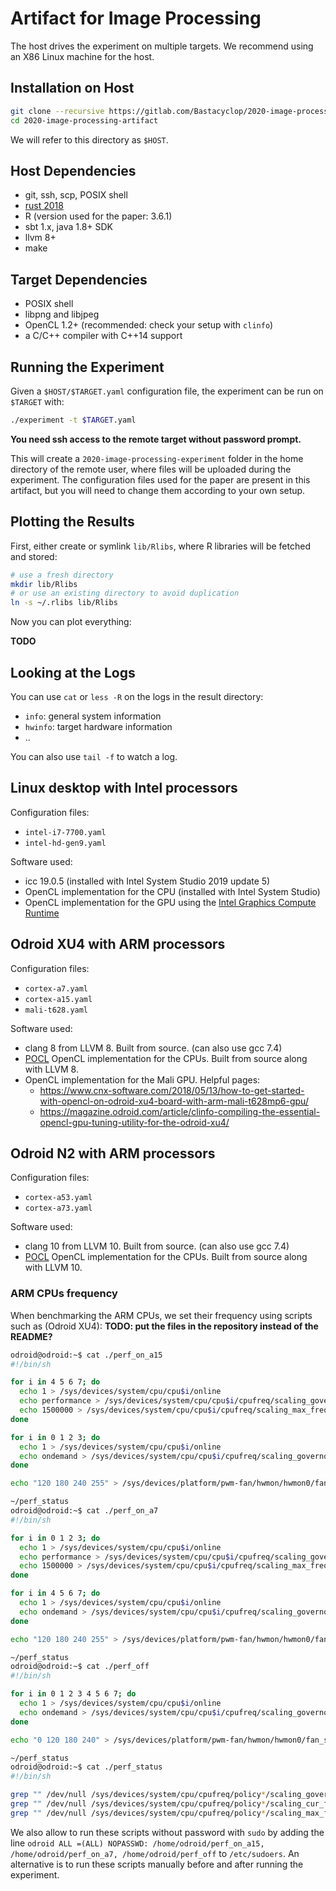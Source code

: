 # Artifact for Image Processing

The host drives the experiment on multiple targets.
We recommend using an X86 Linux machine for the host.

## Installation on Host

```sh
git clone --recursive https://gitlab.com/Bastacyclop/2020-image-processing-artifact.git
cd 2020-image-processing-artifact
```

We will refer to this directory as `$HOST`.

## Host Dependencies

- git, ssh, scp, POSIX shell
- [rust 2018](https://rust-lang.org)
- R (version used for the paper: 3.6.1)
- sbt 1.x, java 1.8+ SDK
- llvm 8+
- make

## Target Dependencies

- POSIX shell
- libpng and libjpeg
- OpenCL 1.2+ (recommended: check your setup with `clinfo`)
- a C/C++ compiler with C++14 support

## Running the Experiment

Given a `$HOST/$TARGET.yaml` configuration file, the experiment can be run on
`$TARGET` with:

```sh
./experiment -t $TARGET.yaml
```

**You need ssh access to the remote target without password prompt.**

This will create a `2020-image-processing-experiment` folder in the home directory
of the remote user, where files will be uploaded during the experiment.
The configuration files used for the paper are present in this artifact,
but you will need to change them according to your own setup.

## Plotting the Results

First, either create or symlink `lib/Rlibs`, where R libraries will be fetched and stored:
```sh
# use a fresh directory
mkdir lib/Rlibs
# or use an existing directory to avoid duplication
ln -s ~/.rlibs lib/Rlibs
```

Now you can plot everything:

**TODO**

## Looking at the Logs

You can use `cat` or `less -R` on the logs in the result directory:

- `info`: general system information
- `hwinfo`: target hardware information
- ..

You can also use `tail -f` to watch a log.

## Linux desktop with Intel processors

Configuration files:
- `intel-i7-7700.yaml`
- `intel-hd-gen9.yaml`

Software used:
- icc 19.0.5 (installed with Intel System Studio 2019 update 5)
- OpenCL implementation for the CPU (installed with Intel System Studio)
- OpenCL implementation for the GPU using the [Intel Graphics Compute Runtime](https://github.com/intel/compute-runtime)

## Odroid XU4 with ARM processors

Configuration files:
- `cortex-a7.yaml`
- `cortex-a15.yaml`
- `mali-t628.yaml`

Software used:
- clang 8 from LLVM 8. Built from source. (can also use gcc 7.4)
- [POCL](portablecl.org) OpenCL implementation for the CPUs. Built from source along with LLVM 8.
- OpenCL implementation for the Mali GPU. Helpful pages:
  - <https://www.cnx-software.com/2018/05/13/how-to-get-started-with-opencl-on-odroid-xu4-board-with-arm-mali-t628mp6-gpu/>
  - <https://magazine.odroid.com/article/clinfo-compiling-the-essential-opencl-gpu-tuning-utility-for-the-odroid-xu4/>
 
## Odroid N2 with ARM processors

Configuration files:
- `cortex-a53.yaml`
- `cortex-a73.yaml`

Software used:
- clang 10 from LLVM 10. Built from source. (can also use gcc 7.4)
- [POCL](portablecl.org) OpenCL implementation for the CPUs. Built from source along with LLVM 10.

### ARM CPUs frequency

When benchmarking the ARM CPUs, we set their frequency using scripts such as (Odroid XU4):
**TODO: put the files in the repository instead of the README?**

```sh
odroid@odroid:~$ cat ./perf_on_a15 
#!/bin/sh

for i in 4 5 6 7; do
  echo 1 > /sys/devices/system/cpu/cpu$i/online
  echo performance > /sys/devices/system/cpu/cpu$i/cpufreq/scaling_governor
  echo 1500000 > /sys/devices/system/cpu/cpu$i/cpufreq/scaling_max_freq
done

for i in 0 1 2 3; do
  echo 1 > /sys/devices/system/cpu/cpu$i/online
  echo ondemand > /sys/devices/system/cpu/cpu$i/cpufreq/scaling_governor
done

echo "120 180 240 255" > /sys/devices/platform/pwm-fan/hwmon/hwmon0/fan_speed

~/perf_status
odroid@odroid:~$ cat ./perf_on_a7
#!/bin/sh

for i in 0 1 2 3; do
  echo 1 > /sys/devices/system/cpu/cpu$i/online
  echo performance > /sys/devices/system/cpu/cpu$i/cpufreq/scaling_governor
  echo 1500000 > /sys/devices/system/cpu/cpu$i/cpufreq/scaling_max_freq
done

for i in 4 5 6 7; do
  echo 1 > /sys/devices/system/cpu/cpu$i/online
  echo ondemand > /sys/devices/system/cpu/cpu$i/cpufreq/scaling_governor
done

echo "120 180 240 255" > /sys/devices/platform/pwm-fan/hwmon/hwmon0/fan_speed

~/perf_status
odroid@odroid:~$ cat ./perf_off 
#!/bin/sh

for i in 0 1 2 3 4 5 6 7; do
  echo 1 > /sys/devices/system/cpu/cpu$i/online
  echo ondemand > /sys/devices/system/cpu/cpu$i/cpufreq/scaling_governor
done

echo "0 120 180 240" > /sys/devices/platform/pwm-fan/hwmon/hwmon0/fan_speed

~/perf_status
odroid@odroid:~$ cat ./perf_status 
#!/bin/sh

grep "" /dev/null /sys/devices/system/cpu/cpufreq/policy*/scaling_governor
grep "" /dev/null /sys/devices/system/cpu/cpufreq/policy*/scaling_cur_freq
grep "" /dev/null /sys/devices/system/cpu/cpufreq/policy*/scaling_max_freq
``` 

We also allow to run these scripts without password with `sudo`
by adding the line `odroid ALL =(ALL) NOPASSWD: /home/odroid/perf_on_a15, /home/odroid/perf_on_a7, /home/odroid/perf_off`
to `/etc/sudoers`.
An alternative is to run these scripts manually before and after running the experiment.
